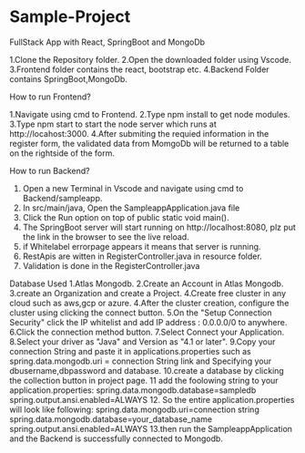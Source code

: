# Sample-Project
FullStack App with React, SpringBoot and MongoDb

1.Clone the Repository folder.
2.Open the downloaded folder using Vscode.
3.Frontend folder contains the react, bootstrap etc. 
4.Backend Folder contains SpringBoot,MongoDb.

How to run Frontend?

1.Navigate using cmd to Frontend.
2.Type npm install to get node modules.
3.Type npm start to start the node server which runs at http://locahost:3000.
4.After submiting the requied information in the register form, the validated data from MomgoDb will be returned to a table on the rightside of the form. 

How to run Backend?

1. Open a new Terminal in Vscode and navigate using cmd to Backend/sampleapp.
2. In src/main/java, Open the SampleappApplication.java file
3. Click the Run option on top of public static void main().
4. The SpringBoot server will start running on http://localhost:8080, plz put the link in the browser to see the live reload.
5. if Whitelabel errorpage appears it means that server is running.
6. RestApis are witten in RegisterController.java in resource folder.
7. Validation is done in the RegisterController.java

Database Used
1.Atlas Mongodb.
2.Create an Account in Atlas Mongodb.
3.create an Organization and create a Project.
4.Create free cluster in any cloud such as aws,gcp or azure.
4.After the cluster creation, configure the cluster using clicking the connect button.
5.On the "Setup Connection Security" click the IP whitelist and add IP address : 0.0.0.0/0 to anywhere.
6.Click the connection method button.
7.Select Connect your Application.
8.Select your driver as "Java" and Version as "4.1 or later".
9.Copy your connection String and paste it in applications.properties such as 
    spring.data.mongodb.uri = connection String link
  and Specifying your dbusername,dbpassword and database.
10.create a database by clicking the collection button in project page.
11 add the foolowing string to your application.properties:
     spring.data.mongodb.database=sampledb
     spring.output.ansi.enabled=ALWAYS
12. So the entire application.properties will look like following:
    spring.data.mongodb.uri=connection string
    spring.data.mongodb.database=your_database_name
    spring.output.ansi.enabled=ALWAYS
13.then run the SampleappApplication and the Backend is successfully connected to Mongodb.
